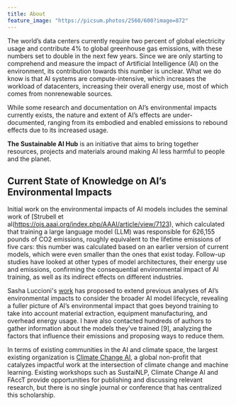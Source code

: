 ```yaml
---
title: About
feature_image: "https://picsum.photos/2560/600?image=872"
---
```

The world’s data centers currently require two percent of global electricity usage and contribute 4% to global greenhouse gas emissions, with these numbers set to double in the next few years. Since we are only starting to comprehend and measure the impact of Artificial Intelligence (AI) on the environment, its contribution towards this number is unclear. What we do know is that AI systems are compute-intensive, which increases the workload of datacenters, increasing their overall energy use, most of which comes from nonrenewable sources.

While some research and documentation on AI’s environmental impacts currently exists, the nature and extent of AI’s effects are under-documented, ranging from its embodied and enabled emissions to rebound effects due to its increased usage.

**The Sustainable AI Hub** is an initiative that aims to bring together resources, projects and materials around making AI less harmful to people and the planet.

## Current State of Knowledge on AI’s Environmental Impacts

Initial work on the environmental impacts of AI models includes the seminal work of [Strubell et al(https://ojs.aaai.org/index.php/AAAI/article/view/7123), which calculated that training a large language model (LLM) was responsible for 626,155 pounds of CO2 emissions, roughly equivalent to the lifetime emissions of five cars: this number was calculated based on an earlier version of current models, which were even smaller than the ones that exist today. Follow-up studies have looked at other types of model architectures, their energy use and emissions, confirming the consequential environmental impact of AI training, as well as its indirect effects on different industries.

Sasha Luccioni's [work](https://www.jmlr.org/papers/volume24/23-0069/23-0069.pdf) has proposed to extend previous analyses of AI’s environmental impacts  to consider the broader AI model lifecycle, revealing a fuller picture of AI’s environmental impact that goes beyond training to take into account material extraction, equipment manufacturing, and overhead energy usage. I have also contacted hundreds of authors to gather information about the models they’ve trained [9], analyzing the factors that influence their emissions and proposing ways to reduce them.

In terms of existing communities in the AI and climate space, the largest existing organization is [Climate Change AI]([climatechange.ai](https://www.climatechange.ai/)), a global non-profit that catalyzes impactful work at the intersection of climate change and machine learning. Existing workshops such as SustaiNLP, Climate Change AI and FAccT provide opportunities for publishing and discussing relevant research, but there is no single journal or conference that has centralized this scholarship.
